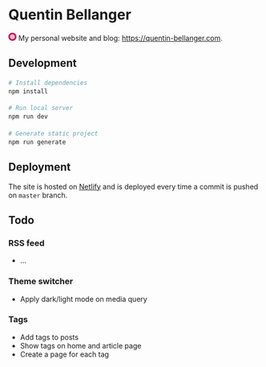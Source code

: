 # Quentin Bellanger

<img src="/static/icon.png" width="16"> My personal website and blog: https://quentin-bellanger.com.

## Development

```sh
# Install dependencies
npm install

# Run local server
npm run dev

# Generate static project
npm run generate
```

## Deployment

The site is hosted on [Netlify](https://netlify.com) and is deployed every time a commit is pushed on `master` branch.

## Todo

### RSS feed

- ...

### Theme switcher

- Apply dark/light mode on media query

### Tags

- Add tags to posts
- Show tags on home and article page
- Create a page for each tag
